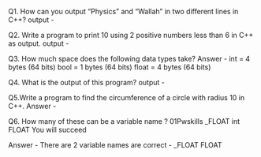 Q1. How can you output “Physics” and “Wallah” in two different lines in C++?
output -

Q2. Write a program to print 10 using 2 positive numbers less than 6 in C++ as output.
output -

Q3. How much space does the following data types take?
Answer -
int = 4 bytes (64 bits)
bool = 1 bytes (64 bits)
float = 4 bytes (64 bits)

Q4. What is the output of this program?
output -

Q5.Write a program to find the circumference of a circle with radius 10 in C++.
Answer -

Q6. How many of these can be a variable name ?
01Pwskills
_FLOAT
 int
FLOAT
You will succeed

Answer -
There are 2 variable names are correct -
_FLOAT
FLOAT
